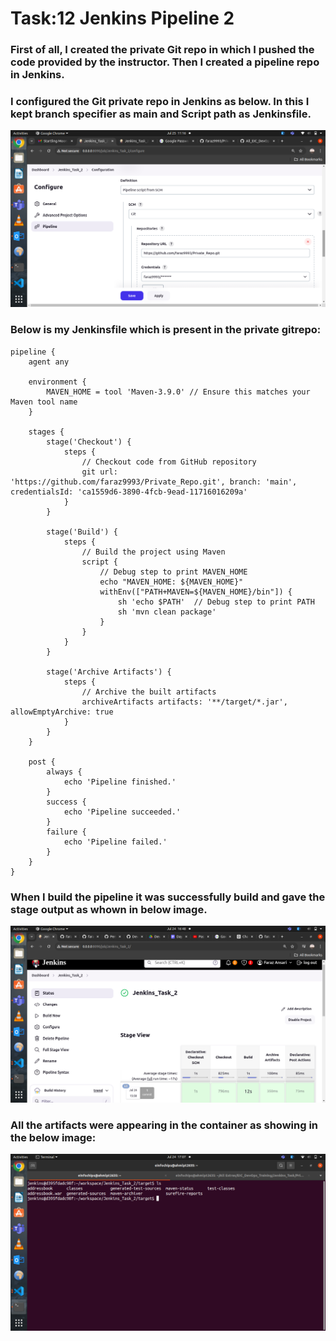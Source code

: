 # Task:12 Jenkins Pipeline 2

### First of all, I created the private Git repo in which I pushed the code provided by the instructor. Then I created a pipeline repo in Jenkins.

### I configured the Git private repo in Jenkins as below. In this I kept branch specifier as main and Script path as Jenkinsfile.

![alt text](images/Day_12_Images/Image_3)

### Below is my Jenkinsfile which is present in the private gitrepo:

```
pipeline {
    agent any

    environment {
        MAVEN_HOME = tool 'Maven-3.9.0' // Ensure this matches your Maven tool name
    }

    stages {
        stage('Checkout') {
            steps {
                // Checkout code from GitHub repository
                git url: 'https://github.com/faraz9993/Private_Repo.git', branch: 'main', credentialsId: 'ca1559d6-3890-4fcb-9ead-11716016209a'
            }
        }

        stage('Build') {
            steps {
                // Build the project using Maven
                script {
                    // Debug step to print MAVEN_HOME
                    echo "MAVEN_HOME: ${MAVEN_HOME}"
                    withEnv(["PATH+MAVEN=${MAVEN_HOME}/bin"]) {
                        sh 'echo $PATH'  // Debug step to print PATH
                        sh 'mvn clean package'
                    }
                }
            }
        }

        stage('Archive Artifacts') {
            steps {
                // Archive the built artifacts
                archiveArtifacts artifacts: '**/target/*.jar', allowEmptyArchive: true
            }
        }
    }

    post {
        always {
            echo 'Pipeline finished.'
        }
        success {
            echo 'Pipeline succeeded.'
        }
        failure {
            echo 'Pipeline failed.'
        }
    }
}
```

### When I build the pipeline it was successfully build and gave the stage output as whown in below image.

![alt text](images/Day_12_Images/Image_2)

### All the artifacts were appearing in the container as showing in the below image:


![alt text](images/Day_12_Images/Image_4)



